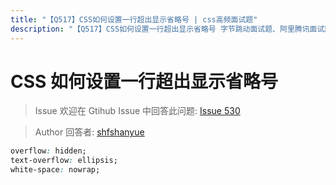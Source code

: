 ```yaml
---
title: "【Q517】CSS如何设置一行超出显示省略号 | css高频面试题"
description: "【Q517】CSS如何设置一行超出显示省略号 字节跳动面试题、阿里腾讯面试题、美团小米面试题。"
---
```


# CSS 如何设置一行超出显示省略号

> Issue
> 欢迎在 Gtihub Issue 中回答此问题: [Issue 530](https://github.com/shfshanyue/Daily-Question/issues/530)

> Author
> 回答者: [shfshanyue](https://github.com/shfshanyue)

```css
overflow: hidden;
text-overflow: ellipsis;
white-space: nowrap;
```
